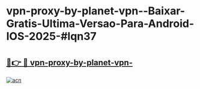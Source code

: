 # vpn-proxy-by-planet-vpn--Baixar-Gratis-Ultima-Versao-Para-Android-IOS-2025-#lqn37

# <h2><a href="https://ainizakaria.my?title=vpn-proxy-by-planet-vpn-&ref=24M">🔗👉 🔴 vpn-proxy-by-planet-vpn-</a></h2>

[![acn](https://github.com/user-attachments/assets/0f9c940e-d8b0-45ae-aac7-cd30a18b3e1c)](https://ainizakaria.my?title=vpn-proxy-by-planet-vpn-&ref=24M)

